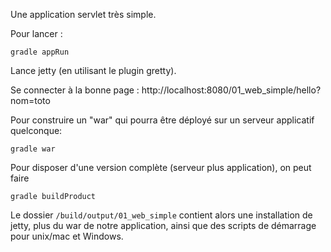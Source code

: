 Une application servlet très simple.

Pour lancer :

    gradle appRun

Lance jetty (en utilisant le plugin gretty).

Se connecter à la bonne page : 
http://localhost:8080/01_web_simple/hello?nom=toto

Pour construire un "war" qui pourra être déployé sur un serveur applicatif quelconque:

    gradle war

Pour disposer d'une version complète (serveur plus application), on peut faire 

    gradle buildProduct

Le dossier `/build/output/01_web_simple` contient alors une installation de jetty, plus du war de notre application, ainsi que des scripts de démarrage pour unix/mac et Windows.

